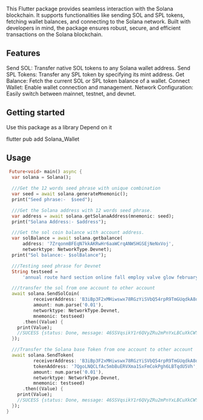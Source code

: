 This Flutter package provides seamless interaction with the Solana blockchain. It supports functionalities like sending SOL and SPL tokens, 
fetching wallet balances, and connecting to the Solana network. Built with developers in mind, the package ensures robust, secure, 
and efficient transactions on the Solana blockchain.
## Features
Send SOL: Transfer native SOL tokens to any Solana wallet address.
Send SPL Tokens: Transfer any SPL token by specifying its mint address.
Get Balance: Fetch the current SOL or SPL token balance of a wallet.
Connect Wallet: Enable wallet connection and management.
Network Configuration: Easily switch between mainnet, testnet, and devnet.

## Getting started
Use this package as a library
Depend on it

flutter pub add Solana_Wallet

## Usage
 
```dart
 Future<void> main() async {
  var solana = Solana();

  ///Get the 12 words seed phrase with unique combination
  var seed = await solana.generateMnemonic();
  print("Seed phrase:-  $seed");

  ///Get the Solana address with 12 words seed phrase.
  var address = await solana.getSolanaAddress(mnemonic: seed);
  print("Solana Address:- $address");

  ///Get the sol coin balance with account address.
  var solBalance = await solana.getbalance(
      address: '7ZrqonmBFEqN7kkAKRwHr6aaWCrqANWSHGSEjNeNxVoj',
      networktype: NetworkType.Devnet);
  print("Sol balance:- $solBalance");

  ///Testing seed phrase for Devnet
  String testseed =
      'annual route hard section online fall employ valve glow february box audit';

  ///transfer the sol from one account to other account
  await solana.SendSolCoin(
          receiverAddress: 'B3iBp3F2xMHiwswx78RGzYiSVbQ54rpR9TmGUqdkA8d5',
          amount: num.parse('0.01'),
          networktype: NetworkType.Devnet,
          mnemonic: testseed)
      .then((Value) {
    print(Value);
    //SUCESS {status: Done, message: 46SSVqsikY1r6QVyZRu2mPnYxLBCuXkCWY5v9gtFScwRDWU935MTFMerK4sdANhdiM3eJZCgRUXcrwesguwHGEtE}
  });

  ///Transfer the Solana base Token from one account to other account
  await solana.SendToken(
          receiverAddress: 'B3iBp3F2xMHiwswx78RGzYiSVbQ54rpR9TmGUqdkA8d5',
          tokenAddress: '7QgoLNQCLfAc5mbBuERVXma1SxFmCokPgh6LBTqdU5Vh',
          amount: num.parse('0.01'),
          networktype: NetworkType.Devnet,
          mnemonic: testseed)
      .then((Value) {
    print(Value);
    //SUCESS {status: Done, message: 46SSVqsikY1r6QVyZRu2mPnYxLBCuXkCWY5v9gtFScwRDWU935MTFMerK4sdANhdiM3eJZCgRUXcrwesguwHGEtE}
  });
}
```

